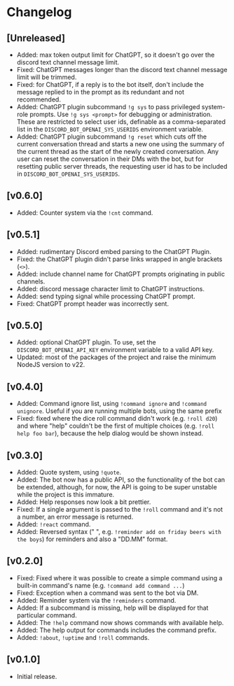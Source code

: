 # Changelog

## [Unreleased]

* Added: max token output limit for ChatGPT, so it doesn't go over the discord text channel message limit.
* Fixed: ChatGPT messages longer than the discord text channel message limit will be trimmed.
* Fixed: for ChatGPT, if a reply is to the bot itself, don't include the message replied to in the prompt as its redundant and not recommended.
* Added: ChatGPT plugin subcommand `!g sys` to pass privileged system-role prompts. Use `!g sys <prompt>` for debugging or administration. These are restricted to select user ids, definable as a comma-separated list in the `DISCORD_BOT_OPENAI_SYS_USERIDS` environment variable.
* Added: ChatGPT plugin subcommand `!g reset` which cuts off the current conversation thread and starts a new one using the summary of the current thread as the start of the newly created conversation. Any user can reset the conversation in their DMs with the bot, but for resetting public server threads, the requesting user id has to be included in `DISCORD_BOT_OPENAI_SYS_USERIDS`.

## [v0.6.0]

* Added: Counter system via the `!cnt` command.

## [v0.5.1]

* Added: rudimentary Discord embed parsing to the ChatGPT Plugin.
* Fixed: the ChatGPT plugin didn't parse links wrapped in angle brackets (`<>`).
* Added: include channel name for ChatGPT prompts originating in public channels.
* Added: discord message character limit to ChatGPT instructions.
* Added: send typing signal while processing ChatGPT prompt.
* Fixed: ChatGPT prompt header was incorrectly sent.

## [v0.5.0]

* Added: optional ChatGPT plugin. To use, set the `DISCORD_BOT_OPENAI_API_KEY` environment variable to a valid API key.
* Updated: most of the packages of the project and raise the minimum NodeJS version to v22.

## [v0.4.0]

* Added: Command ignore list, using `!command ignore` and `!command unignore`. Useful if you are running multiple bots, using the same prefix
* Fixed: fixed where the dice roll command didn't work (e.g. `!roll d20`) and where "help" couldn't be the first of multiple choices (e.g. `!roll help foo bar`), because the help dialog would be shown instead.

## [v0.3.0]

* Added: Quote system, using `!quote`.
* Added: The bot now has a public API, so the functionality of the bot can be extended, although, for now, the API is going to be super unstable while the project is this immature.
* Added: Help responses now look a bit prettier.
* Fixed: If a single argument is passed to the `!roll` command and it's not a number, an error message is returned.
* Added: `!react` command.
* Added: Reversed syntax ("<when> <what>", e.g. `!reminder add on friday beers with the boys`) for reminders and also a "DD.MM" format.

## [v0.2.0]

* Fixed: Fixed where it was possible to create a simple command using a built-in command's name (e.g. `!command add command ...`)
* Fixed: Exception when a command was sent to the bot via DM.
* Added: Reminder system via the `!reminders` command.
* Added: If a subcommand is missing, help will be displayed for that particular command.
* Added: The `!help` command now shows commands with available help.
* Added: The help output for commands includes the command prefix.
* Added: `!about`, `!uptime` and `!roll` commands.

## [v0.1.0]

* Initial release.
